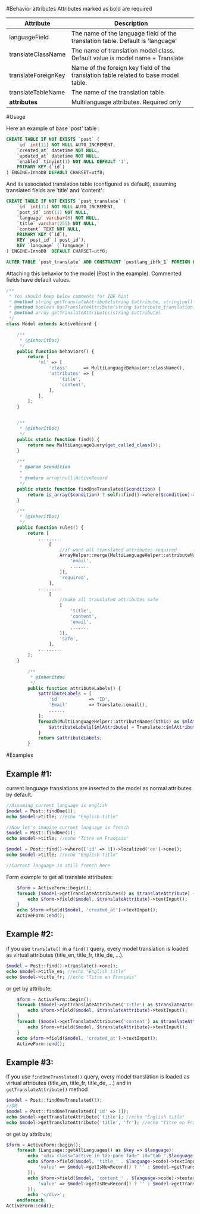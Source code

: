 
#Behavior attributes
Attributes marked as bold are required

Attribute | Description
----------|------------
languageField | The name of the language field of the translation table. Default is 'language'
translateClassName | The name of translation model class. Default value is model name + Translate
translateForeignKey | Name of the foreign key field of the translation table related to base model table.
translateTableName | The name of the translation table
**attributes** | Multilanguage attributes. Required only

#Usage

Here an example of base 'post' table :

```sql
CREATE TABLE IF NOT EXISTS `post` (
    `id` int(11) NOT NULL AUTO_INCREMENT,
    `created_at` datetime NOT NULL,
    `updated_at` datetime NOT NULL,
    `enabled` tinyint(1) NOT NULL DEFAULT '1',
    PRIMARY KEY (`id`)
) ENGINE=InnoDB DEFAULT CHARSET=utf8;
```

And its associated translation table (configured as default), assuming translated fields are 'title' and 'content':

```sql
CREATE TABLE IF NOT EXISTS `post_translate` (
    `id` int(11) NOT NULL AUTO_INCREMENT,
    `post_id` int(11) NOT NULL,
    `language` varchar(6) NOT NULL,
    `title` varchar(255) NOT NULL,
    `content` TEXT NOT NULL,
    PRIMARY KEY (`id`),
    KEY `post_id` (`post_id`),
    KEY `language` (`language`)
) ENGINE=InnoDB  DEFAULT CHARSET=utf8;

ALTER TABLE `post_translate` ADD CONSTRAINT `postlang_ibfk_1` FOREIGN KEY (`post_id`) REFERENCES `post` (`id`) ON DELETE CASCADE ON UPDATE CASCADE;
```

Attaching this behavior to the model (Post in the example). Commented fields have default values.

```php
/**
 * You should keep below comments for IDE hint
 * @method string getTranslateAttribute(string $attribute, string|null $language_code = null)
 * @method boolean hasTranslateAttribute(string $attribute_translation)
 * @method array getTranslateAttributes(string $attribute)
 */
class Model extends ActiveRecord {

    /**
     * {@inheritDoc}
     */
    public function behaviors() {
        return [
            'ml' => [
                'class'      => MultiLanguageBehavior::className(),
                'attributes' => [
                    'title',
                    'content',
                ],
            ],
        ];
    }


    /**
     * {@inheritDoc}
     */
    public static function find() {
        return new MultiLanguageQuery(get_called_class());
    }

    /**
     * @param $condition
     *
     * @return array|null|ActiveRecord
     */
    public static function findOneTranslated($condition) {
        return is_array($condition) ? self::find()->where($condition)->translate()->one() : self::find()->where(['id' => $condition])->translate()->one();
    }

    /**
     * {@inheritDoc}
     */
    public function rules() {
        return [
            .........
                [
                    //if want all translated attributes required
                    ArrayHelper::merge(MultiLanguageHelper::attributeNames($this), [
                        'email',
                        .......
                    ]),
                    'required',
                ],
            .........
                [
                    //make all translated attributes safe
                    [
                        'title',
                        'content',
                        'email',
                        .......
                    ]),
                    'safe',
                ],
            .........
        ];
    }

    	/**
    	 * @inheritdoc
    	 */
    	public function attributeLabels() {
    		$attributeLabels = [
    			'id'           => 'ID',
    			'Email'        => Translate::email(),
    			......
    		];
    		foreach(MultiLanguageHelper::attributeNames($this) as $mlAttribute){
    		    $attributeLabels[$mlAttribute] = Translate::$mlAttribute();
    		}
    		return $attributeLabels;
    	}
```

#Examples

Example #1:
--------
current language translations are inserted to the model as normal attributes by default.

```php
//Assuming current language is english
$model = Post::findOne(1);
echo $model->title; //echo "English title"

//Now let's imagine current language is french
$model = Post::findOne(1);
echo $model->title; //echo "Titre en Français"

$model = Post::find()->where(['id' => 1])->localized('en')->one();
echo $model->title; //echo "English title"

//Current language is still french here
```
Form example to get all translate attributes:
```php
	$form = ActiveForm::begin();
	foreach ($model->getTranslateAttributes() as $translateAttribute) {
		echo $form->field($model, $translateAttribute)->textInput();
	}
	echo $form->field($model, 'created_at')->textInput();
	ActiveForm::end();
```

Example #2:
--------
if you use `translate()` in a `find()` query, every model translation is loaded as virtual attributes (title_en, title_fr, title_de, ...).

```php
$model = Post::find()->translate()->one();
echo $model->title_en; //echo "English title"
echo $model->title_fr; //echo "Titre en Français"
```

or get by attribute;
```php
	$form = ActiveForm::begin();
	foreach ($model->getTranslateAttributes('title') as $translateAttribute) {
		echo $form->field($model, $translateAttribute)->textInput();
	}
	foreach ($model->getTranslateAttributes('content') as $translateAttribute) {
		echo $form->field($model, $translateAttribute)->textInput();
	}
	echo $form->field($model, 'created_at')->textInput();
	ActiveForm::end();
```
Example #3:
--------
If you use `findOneTranslated()` query, every model translation is loaded as virtual attributes (title_en, title_fr, title_de, ...)
and in `getTranslateAttribute()` method

```php
$model = Post::findOneTranslated(1);
//OR
$model = Post::findOneTranslated(['id' => 1]);
echo $model->getTranslateAttribute('title'); //echo "English title"
echo $model->getTranslateAttribute('title', 'fr'); //echo "Titre en Français"
```

or get by attribute;
```php
$form = ActiveForm::begin();
    foreach (Language::getAllLanguages() as $key => $language):
        echo '<div class="active in tab-pane fade" id="tab_'.$language->code.'">';
        echo $form->field($model, 'title_' . $language->code)->textInput([
            'value' => $model->getIsNewRecord() ? '' : $model->getTranslateAttribute('title', $language->code),
        ]);
        echo $form->field($model, 'content_' . $language->code)->textarea([
            'value' => $model->getIsNewRecord() ? '' : $model->getTranslateAttribute('content', $language->code),
        ]);
        echo '</div>';
    endforeach;
ActiveForm::end();
```
